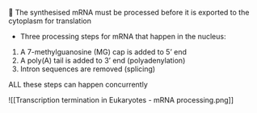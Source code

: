  The synthesised mRNA must be processed before it is exported to the cytoplasm for translation
- Three processing steps for mRNA that happen in the nucleus: 
1. A 7-methylguanosine (MG) cap is added to 5’ end 
2. A poly(A) tail is added to 3’ end (polyadenylation) 
3. Intron sequences are removed (splicing)

ALL these steps can happen concurrently


![[Transcription termination in Eukaryotes - mRNA processing.png]]